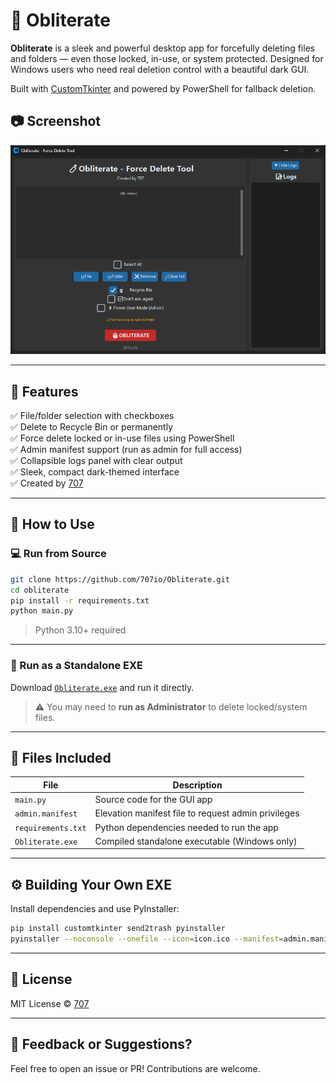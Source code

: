 
# 🧨 Obliterate

**Obliterate** is a sleek and powerful desktop app for forcefully deleting files and folders — even those locked, in-use, or system protected. Designed for Windows users who need real deletion control with a beautiful dark GUI.

Built with [CustomTkinter](https://github.com/TomSchimansky/CustomTkinter) and powered by PowerShell for fallback deletion.

## 📷 Screenshot

![Obliterate UI](assets/obliterate-screenshot.png)


---

## 🚀 Features

✅ File/folder selection with checkboxes  
✅ Delete to Recycle Bin or permanently  
✅ Force delete locked or in-use files using PowerShell  
✅ Admin manifest support (run as admin for full access)  
✅ Collapsible logs panel with clear output  
✅ Sleek, compact dark-themed interface  
✅ Created by [707](https://github.com/707io)

---

## 🧪 How to Use

### 💻 Run from Source

```bash
git clone https://github.com/707io/Obliterate.git
cd obliterate
pip install -r requirements.txt
python main.py
```

> Python 3.10+ required

---

### 🧾 Run as a Standalone EXE

Download [`Obliterate.exe`](https://github.com/707io/Obliterate/releases/download/v1.0.0/Obliterate.exe) and run it directly.

> ⚠ You may need to **run as Administrator** to delete locked/system files.

---

## 📂 Files Included

| File               | Description                                         |
|--------------------|-----------------------------------------------------|
| `main.py`          | Source code for the GUI app                         |
| `admin.manifest`   | Elevation manifest file to request admin privileges |
| `requirements.txt` | Python dependencies needed to run the app           |
| `Obliterate.exe`   | Compiled standalone executable (Windows only)       |

---

## ⚙ Building Your Own EXE

Install dependencies and use PyInstaller:

```bash
pip install customtkinter send2trash pyinstaller
pyinstaller --noconsole --onefile --icon=icon.ico --manifest=admin.manifest main.py
```

---

## 📜 License

MIT License © [707](https://github.com/707io)

---

## 💬 Feedback or Suggestions?

Feel free to open an issue or PR! Contributions are welcome.
